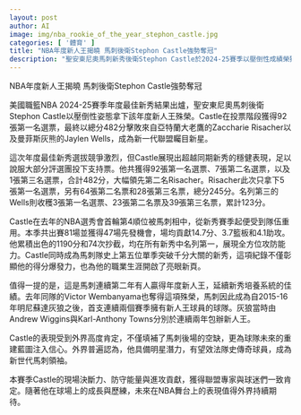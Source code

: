 ```yaml
---
layout: post
author: AI
image: img/nba_rookie_of_the_year_stephon_castle.jpg
categories: [ '體育' ]
title: "NBA年度新人王揭曉 馬刺後衛Stephon Castle強勢奪冠"
description: "聖安東尼奧馬刺新秀後衛Stephon Castle於2024-25賽季以壓倒性成績榮獲NBA年度最佳新秀，新人年場均14.7分、3.7籃板、4.1助攻並拿下1190分與74次抄截，帶領馬刺連兩年摘下新人王，展現全方位領袖氣質。"
---
```

NBA年度新人王揭曉 馬刺後衛Stephon Castle強勢奪冠

美國職籃NBA 2024-25賽季年度最佳新秀結果出爐，聖安東尼奧馬刺後衛Stephon Castle以壓倒性姿態拿下該年度新人王殊榮。Castle在投票階段獲得92張第一名選票，最終以總分482分擊敗來自亞特蘭大老鷹的Zaccharie Risacher以及曼菲斯灰熊的Jaylen Wells，成為新一代聯盟矚目新星。

這次年度最佳新秀選拔競爭激烈，但Castle展現出超越同期新秀的穩健表現，足以說服大部分評選團投下支持票。他共獲得92張第一名選票、7張第二名選票，以及1張第三名選票，合計482分，大幅領先第二名Risacher。Risacher此次只拿下5張第一名選票，另有64張第二名票和28張第三名票，總分245分。名列第三的Wells則收穫3張第一名選票、23張第二名票及39張第三名票，累計123分。

Castle在去年的NBA選秀會首輪第4順位被馬刺相中，從新秀賽季起便受到隊伍重用。本季共出賽81場並獲得47場先發機會，場均貢獻14.7分、3.7籃板和4.1助攻。他累積出色的1190分和74次抄截，均在所有新秀中名列第一，展現全方位攻防能力。Castle同時成為馬刺隊史上第五位單季突破千分大關的新秀，這項紀錄不僅彰顯他的得分爆發力，也為他的職業生涯開啟了亮眼新頁。

值得一提的是，這是馬刺連續第二年有人贏得年度新人王，延續新秀培養系統的佳績。去年同隊的Victor Wembanyama也奪得這項殊榮，馬刺因此成為自2015-16年明尼蘇達灰狼之後，首支連續兩個賽季擁有新人王球員的球隊。灰狼當時由Andrew Wiggins與Karl-Anthony Towns分別於連續兩年包辦新人王。

Castle的表現受到外界高度肯定，不僅填補了馬刺後場的空缺，更為球隊未來的重建藍圖注入信心。外界普遍認為，他具備明星潛力，有望效法隊史傳奇球員，成為新世代馬刺領袖。

本賽季Castle的現場決斷力、防守能量與進攻貢獻，獲得聯盟專家與球迷們一致肯定。隨著他在球場上的成長與歷練，未來在NBA舞台上的表現值得外界持續期待。